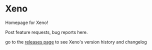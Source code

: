 # Xeno

Homepage for Xeno!

Post feature requests, bug reports here.

go to the [releases page](https://github.com/NathanPenwill/Xeno/releases "Xeno Releases") to see Xeno's version history and changelog
